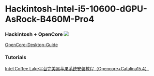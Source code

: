 # Hackintosh-Intel-i5-10600-dGPU-AsRock-B460M-Pro4



### Hackintosh + OpenCore ![](https://img.shields.io/badge/OpenCore-v0.6.3-green)

[OpenCore-Desktop-Guide](https://dortania.github.io/OpenCore-Desktop-Guide)

### Tutorials

[Intel Coffee Lake平台完美黑苹果系统安装教程（Opencore+Catalina15.4）](https://www.bilibili.com/video/BV1hA411t7dr)